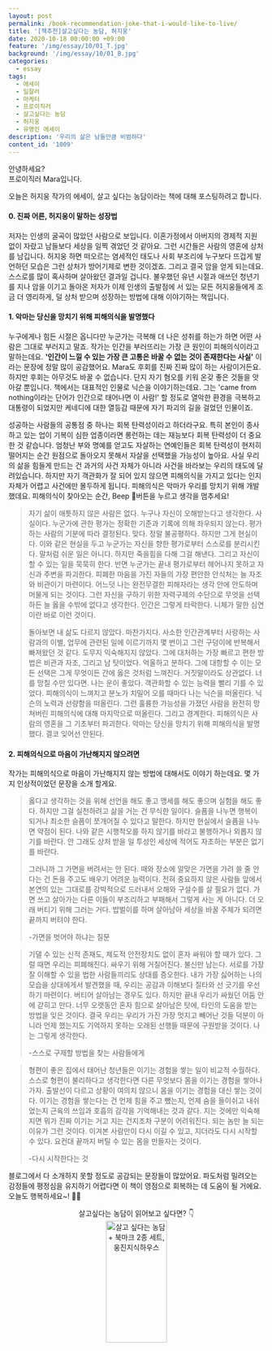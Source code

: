 ```yaml
---
layout: post
permalink: /book-recommendation-joke-that-i-would-like-to-live/
title: '[책추천]살고싶다는 농담, 허지웅'
date: 2020-10-18 00:00:00 +09:00
feature: '/img/essay/10/01_T.jpg'
background: '/img/essay/10/01_B.jpg'
categories:
  - essay
tags:
  - 에세이
  - 일잘러
  - 마케터
  - 프로이직러
  - 살고싶다는 농담
  - 허지웅
  - 유명인 에세이
description: '우리의 삶은 남들만큼 비범하다'
content_id: '1009'
---
```


안녕하세요?<br>프로이직러 Mara입니다.

오늘은 허지웅 작가의 에세이, 살고 싶다는 농담이라는 책에 대해 포스팅하려고 합니다.

#### 0. 진짜 어른, 허지웅이 말하는 성장법

저자는 인생의 굴곡이 많았던 사람으로 보입니다. 이혼가정에서 아버지의 경제적 지원 없이 자랐고 남들보다 세상을 일찍 겪었던 것 같아요. 그런 시간들은 사람의 영혼에 상처를 남깁니다. 허지웅 하면 떠오르는 염세적인 태도나 사회 부조리에 누구보다 뜨겁게 발언하던 모습은 그런 상처가 방어기제로 변한 것이겠죠. 그리고 결국 암을 얻게 되는데요. 스스로를 많이 혹사하며 살아왔던 결과일 겁니다. 불우했던 유년 시절과 애쓰던 청년기를 지나 암을 이기고 돌아온 저자가 이제 인생의 출발점에 서 있는 모든 허지웅들에게 조금 더 영리하게, 덜 상처 받으며 성장하는 방법에 대해 이야기하는 책입니다. 

#### 1. 악마는 당신을 망치기 위해 피해의식을 발명했다

누구에게나 힘든 시절은 옵니다만 누군가는 극복해 더 나은 성취를 하는가 하면 어떤 사람은 그대로 부러지고 말죠. 작가는 인간을 부러뜨리는 가장 큰 원인이 피해의식이라고 말하는데요. **'인간이 느낄 수 있는 가장 큰 고통은 바꿀 수 없는 것이 존재한다는 사실'** 이라는 문장에 정말 많이 공감했어요. Mara도 후회를 진짜 진짜 많이 하는 사람이거든요. 하지만 후회는 아무것도 바꿀 수 없습니다. 단지 자기 혐오를 키워 온갖 좋은 것들을 앗아갈 뿐입니다. 책에서는 대표적인 인물로 닉슨을 이야기하는데요. 그는 'came from nothing이라는 단어가 인간으로 태어나면 이 사람!' 할 정도로 열악한 환경을 극복하고 대통령이 되었지만 케네디에 대한 열등감 때문에 자기 파괴의 길을 걸었던 인물이죠.

성공하는 사람들의 공통점 중 하나는 회복 탄력성이라고 하더라구요. 특히 본인이 종사하고 있는 업이 기복이 심한 업종이라면 롱런하는 데는 재능보다 회복 탄력성이 더 중요한 것 같습니다. 엄청난 부와 명예를 얻고도 자살하는 연예인들은 회복 탄력성이 현저히 떨어지는 순간 원점으로 돌아오지 못해서 자살을 선택했을 가능성이 높아요. 사실 우리의 삶을 힘들게 만드는 건 과거의 사건 자체가 아니라 사건을 바라보는 우리의 태도에 달려있습니다. 하지만 자기 객관화가 잘 되어 있지 않으면 피해의식을 가지고 있다는 인지 자체가 어렵고 사건에만 몰두하게 됩니다. 피해의식은 악마가 우리를 망치기 위해 개발했데요. 피해의식이 찾아오는 순간, Beep 🚨버튼을 누르고 생각을 멈추세요!

> 자기 삶이 애틋하지 않은 사람은 없다. 누구나 자신이 오해받는다고 생각한다. 사실이다. 누군가에 관한 평가는 정확한 기준과 기록에 의해 좌우되지 않는다. 평가하는 사람의 기분에 따라 결정된다. 맞다. 정말 불공평하다. 하지만 그게 현실이다. 이와 같은 현실을 두고 누군가는 자신을 향한 평가로부터 스스로를 분리시킨다. 말처럼 쉬운 일은 아니다. 하지만 죽을힘을 다해 그걸 해낸다. 그리고 자신이 할 수 있는 일을 묵묵히 한다. 반면 누군가는 끝내 평가로부터 헤어나지 못하고 자신과 주변을 파괴한다. 피폐한 마음을 가진 자들의 가장 편안한 안식처는 늘 자조와 비관이기 마련이다. 어느덧 나는 완전무결한 피해자라는 생각 안에 안도하며 머물게 되는 것이다. 그런 자신을 구하기 위한 자력구제의 수단으로 무엇을 선택하든 늘 옳을 수밖에 없다고 생각한다. 인간은 그렇게 타락한다. 니체가 말한 심연이란 바로 이런 것이다.
>
> 돌아보면 내 삶도 다르지 않았다. 마찬가지다. 사소한 인간관계부터 사랑하는 사람과의 이별, 업무에 관련된 일에 이르기까지 몇 번이고 그런 구덩이에 반복해서 빠져왔던 것 같다. 도무지 익숙해지지 않았다. 그에 대처하는 가장 빠르고 편한 방법은 비관과 자조, 그리고 남 탓이었다. 억울하고 분하다. 그에 대항할 수 이는 모든 선택은 그게 무엇이든 간에 옳은 것처럼 느껴진다. 거짓말이라도 상관없다. 너를 망칠 수만 있다면. 나는 운이 좋았다. 객관화할 수 있는 능력을 빨리 기를 수 있었다. 피해의식이 느껴지고 분노가 치밀어 오를 때마다 나는 닉슨을 떠올린다. 닉슨의 노력과 선량함을 떠올린다. 그런 훌륭한 가능성을 가졌던 사람을 완전히 망쳐버린 피해의식에 대해 마지막으로 떠올린다. 그리고 경계한다. 피해의식은 사람의 영혼을 그 기초부터 파괴한다. 악마는 당신을 망치기 위해 피해의식을 발명했다. 결코 잊어선 안된다.

#### 2. 피해의식으로 마음이 가난해지지 않으려면

작가는 피해의식으로 마음이 가난해지지 않는 방법에 대해서도 이야기 하는데요. 몇 가지 인상적이었던 문장을 소개 할게요.

> 옳다고 생각하는 것을 위해 선언을 해도 좋고 맹세를 해도 좋으며 실험을 해도 좋다. 하지만 그걸 실천하려고 삶을 거는 건 무식한 일이다. 슬픔을 나누면 행복이 되거나 최소한 슬픔이 쪼개어질 수 있다고 말한다. 하지만 현실에서 슬픔을 나누면 약점이 된다. 나와 같은 시행착오를 하지 않기를 바라고 불행하거나 외롭지 않기를 바란다. 안 그래도 상처 받을 일 투성인 세상에 적어도 자초하는 부분은 없기를 바란다.
>
> 그러니까 그 가면을 버려서는 안 된다. 때와 장소에 알맞은 가면을 가려 쓸 줄 안다는 건 돈을 주고도 배우기 어려운 능력이다. 전혀 중요하지 않은 사람들 앞에서 본연의 있는 그대로를 강박적으로 드러내서 오해와 구설수를 살 필요가 없다. 가면 쓰고 살아가는 다른 이들이 부조리하고 부패해서 그렇게 사는 게 아니다. 더 오래 버티기 위해 그러는 거다. 밥벌이를 하며 살아남아 세상을 바꿀 주체가 되려면 끝까지 버텨야 한다.
>
> -가면을 벗어야 하냐는 질문

> 기댈 수 있는 신적 존재도, 제도적 안전장치도 없이 혼자 싸워야 할 때가 있다. 그럴 때면 우리는 피폐해진다. 싸우기 위해 거칠어진다. 불신만 남는다. 서로를 가장 잘 이해할 수 있을 법한 사람들끼리도 상대를 증오한다. 내가 가장 싫어하는 나의 모습을 상대에게서 발견했을 때, 우리는 공감과 이해보다 질타와 선 긋기를 우선하기 마련이다. 버티어 살아남는 경우도 있다. 하지만 끝내 우리가 싸웠던 어둠 안에 갇히고 만다. 너무 오랫동안 혼자 힘으로 살아남은 탓에, 타인의 도움을 받는 방법을 잊은 것이다. 결국 우리는 우리가 가진 가장 멋지고 빼어난 것들 덕분이 아니라 언제 했는지도 기억하지 못하는 오래된 선행들 때문에 구원받을 것이다. 나는 그렇게 생각한다.
>
> -스스로 구제할 방법을 찾는 사람들에게

> 형편이 좋은 집에서 태어난 청년들은 이기는 경험을 쌓는 일이 비교적 수월하다. 스스로 형편이 불리하다고 생각한다면 다른 무엇보다 몸을 이기는 경험을 쌓아나가자. 출발선이 다르고 상황이 여의치 않으니 몸을 이기는 경험을 대신 쌓는 것이다. 이기는 경험을 쌓는다는 건 언제 힘을 주고 뺐는지, 언제 숨을 들이쉬고 내쉬었는지 근육의 쓰임과 호흡의 감각을 기억해내는 것과 같다. 지는 것에만 익숙해지면 뭐가 진짜 이기는 거고 지는 건지조차 구분이 어려워진다. 되는 놈만 늘 되는 이유가 그런 것이다. 이겨본 사람만이 다시 이길 수 있고, 지더라도 다시 시작할 수 있다. 요컨대 끝까지 버틸 수 있는 몸을 만들자는 것이다.
>
> -다시 시작한다는 것

블로그에서 다 소개하지 못할 정도로 공감되는 문장들이 많았어요. 파도처럼 밀려오는 감정들에 평정심을 유지하기 어렵다면 이 책이 영점으로 회복하는 데 도움이 될 거에요.  <br>
오늘도 행복하세요~! 🙋‍♀️

<center>살고싶다는 농담이 읽어보고 싶다면? 👇</center>

<center><a href="https://coupa.ng/bLi6zR" target="_blank"><img src="https://static.coupangcdn.com/image/affiliate/banner/6b328ca6dad2872cc953eaaf6882146e@2x.jpg" alt="살고 싶다는 농담 + 북마크 2종 세트, 웅진지식하우스" width="120" height="240"></a></center>
